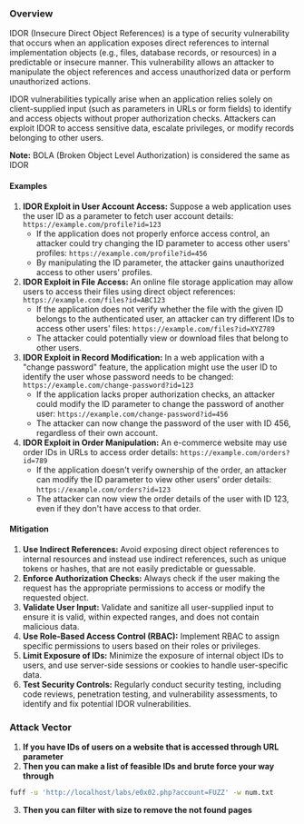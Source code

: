 ### Overview
IDOR (Insecure Direct Object References) is a type of security vulnerability that occurs when an application exposes direct references to internal implementation objects (e.g., files, database records, or resources) in a predictable or insecure manner. This vulnerability allows an attacker to manipulate the object references and access unauthorized data or perform unauthorized actions.

IDOR vulnerabilities typically arise when an application relies solely on client-supplied input (such as parameters in URLs or form fields) to identify and access objects without proper authorization checks. Attackers can exploit IDOR to access sensitive data, escalate privileges, or modify records belonging to other users.

**Note:** BOLA (Broken Object Level Authorization) is considered the same as IDOR

#### Examples
1. **IDOR Exploit in User Account Access:** Suppose a web application uses the user ID as a parameter to fetch user account details: `https://example.com/profile?id=123`
	- If the application does not properly enforce access control, an attacker could try changing the ID parameter to access other users' profiles: `https://example.com/profile?id=456`  
	- By manipulating the ID parameter, the attacker gains unauthorized access to other users' profiles.
2. **IDOR Exploit in File Access:** An online file storage application may allow users to access their files using direct object references: `https://example.com/files?id=ABC123`
	- If the application does not verify whether the file with the given ID belongs to the authenticated user, an attacker can try different IDs to access other users' files: `https://example.com/files?id=XYZ789`
	- The attacker could potentially view or download files that belong to other users. 
3. **IDOR Exploit in Record Modification:** In a web application with a "change password" feature, the application might use the user ID to identify the user whose password needs to be changed: `https://example.com/change-password?id=123`
	- If the application lacks proper authorization checks, an attacker could modify the ID parameter to change the password of another user: `https://example.com/change-password?id=456`
	- The attacker can now change the password of the user with ID 456, regardless of their own account.
4. **IDOR Exploit in Order Manipulation:** An e-commerce website may use order IDs in URLs to access order details: `https://example.com/orders?id=789`
	- If the application doesn't verify ownership of the order, an attacker can modify the ID parameter to view other users' order details: `https://example.com/orders?id=123`
	- The attacker can now view the order details of the user with ID 123, even if they don't have access to that order.

#### Mitigation
1. **Use Indirect References:** Avoid exposing direct object references to internal resources and instead use indirect references, such as unique tokens or hashes, that are not easily predictable or guessable.
2. **Enforce Authorization Checks:** Always check if the user making the request has the appropriate permissions to access or modify the requested object.
3. **Validate User Input:** Validate and sanitize all user-supplied input to ensure it is valid, within expected ranges, and does not contain malicious data.
4. **Use Role-Based Access Control (RBAC):** Implement RBAC to assign specific permissions to users based on their roles or privileges.
5. **Limit Exposure of IDs:** Minimize the exposure of internal object IDs to users, and use server-side sessions or cookies to handle user-specific data.
6. **Test Security Controls:** Regularly conduct security testing, including code reviews, penetration testing, and vulnerability assessments, to identify and fix potential IDOR vulnerabilities.

### Attack Vector
1. **If you have IDs of users on a website that is accessed through URL parameter**
2. **Then you can make a list of feasible IDs and brute force your way through**
```bash
fuff -u 'http://localhost/labs/e0x02.php?account=FUZZ' -w num.txt
```
3. **Then you can filter with size to remove the not found pages**